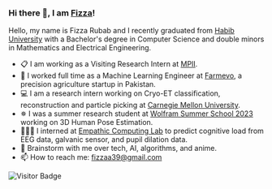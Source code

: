 ### Hi there 👋, I am [Fizza](https://fizza-rubab.github.io/)!

Hello, my name is Fizza Rubab and I recently graduated from [Habib University](https://habib.edu.pk/) with a Bachelor's degree in Computer Science and double minors in Mathematics and Electrical Engineering.
- 📋 I am working as a Visiting Research Intern at [MPII](mpi-inf.mpg.de).
- 🌿 I worked full time as a Machine Learning Engineer at [Farmevo](https://farmevo.ai/), a precision agriculture startup in Pakistan.
- 💻 I am a research intern working on Cryo-ET classification, reconstruction and particle picking at [Carnegie Mellon University](https://www.cmu.edu/).
- ✵ I was a summer research student at [Wolfram Summer School 2023](https://education.wolfram.com/summer-school) working on 3D Human Pose Estimation.
- 👩🏻‍💻 I interned at [Empathic Computing Lab](http://empathiccomputing.org/) to predict cognitive load from EEG data, galvanic sensor, and pupil dilation data.
- 💬 Brainstorm with me over tech, AI, algorithms, and anime.
- 📫 How to reach me: fizzaa39@gmail.com
  
![Visitor Badge](https://visitor-badge.laobi.icu/badge?page_id=Fizza-Rubab.Fizza-Rubab)
